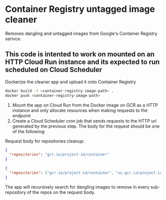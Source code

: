 # Container Registry untagged image cleaner

Removes dangling and untagged images from Google's Container Registry serivce.

This code is intented to work on mounted on an HTTP Cloud Run instance and its expected to run scheduled on Cloud Scheduler
---

Dockerize the cleaner app and upload it onto Container Registry

```bash
docker build -t <container-registry-image-path> .
docker push <container-registry-image-path>
```

1. Mount the app on Cloud Run from the Docker image on GCR as a HTTP instance and only allocate resources when making requests to the endpoint
2. Create a Cloud Scheduler cron job that sends requests to the HTTP url generated by the previous step. The body for the request should be one of the following:

Request body for repositories cleanup:

```json
{
  "repositories": "gcr.io/project-id/container"
}
```

```json
{
  "repositories": ["gcr.io/project-id/container", "us.gcr.io/project-id/container"]
}
```

The app will recursively search for dangling images to remove in every sub-repository of the repos on the request body.
